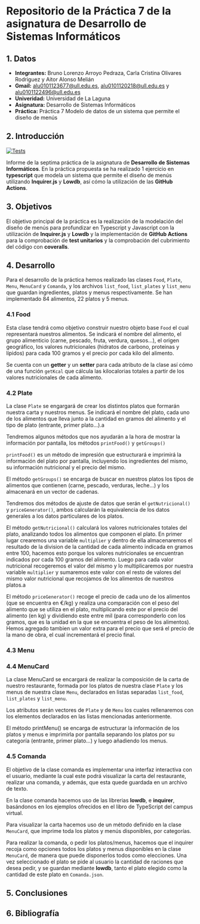 # Repositorio de la Práctica 7 de la asignatura de Desarrollo de Sistemas Informáticos
## 1. Datos
  * **Integrantes:** Bruno Lorenzo Arroyo Pedraza, Carla Cristina Olivares Rodriguez y Aitor Alonso Melián
  * **Gmail:** alu0101123677@ull.edu.es, alu0101120218@ull.edu.es y alu0101122496@ull.edu.es
  * **Univeridad:** Universidad de La Laguna
  * **Asignatura:** Desarrollo de Sistemas Informáticos
  * **Práctica:** Práctica 7 Modelo de datos de un sistema que permite el diseño de menús

## 2. Introducción

[![Tests](https://github.com/ULL-ESIT-INF-DSI-2021/ull-esit-inf-dsi-20-21-prct07-menu-datamodel-grupo-g/actions/workflows/node.js.yml/badge.svg)](https://github.com/ULL-ESIT-INF-DSI-2021/ull-esit-inf-dsi-20-21-prct07-menu-datamodel-grupo-g/actions/workflows/node.js.yml)

Informe de la septima práctica de la asignatura de **Desarrollo de Sistemas Informáticos**. En la práctica propuesta se ha realizado 1 ejercicio en **typescript** que modela un sistema que permite el diseño de menús utilizando **Inquirer.js** y **Lowdb**, así cómo la utilización de las **GitHub Actions**. 

## 3. Objetivos

El objetivo principal de la práctica es la realización de la modelación del diseño de menús para profundizar en Typescript y Javascript con la utilización de **Inquirer.js** y **Lowdb** y la implementación de **GitHub Actions** para la comprobación de **test unitarios** y la comprobación del cubrimiento del código con **coveralls**.

## 4. Desarrollo

Para el desarrollo de la práctica hemos realizado las clases `Food`, `Plate`, `Menu`, `MenuCard` y `Comanda`, y los archivos `list_food`, `list_plates` y `list_menu` que guardan ingredientes, platos y menus respectivamente. Se han implementado 84 alimentos, 22 platos y 5 menus. 

### 4.1 Food
Esta clase tendrá como objetivo construir nuestro objeto base `Food` el cual representará nuestros alimentos. Se indicará el nombre del alimento, el grupo alimenticio (carne, pescado, fruta, verdura, quesos...), el origen geográfico, los valores nutricionales (hidratos de carbono, proteinas y lípidos) para cada 100 gramos y el precio por cada kilo del alimento.

Se cuenta con un **getter** y un **setter** para cada atributo de la clase así cómo de una función `getKcal` que cálcula las kilocalorias totales a partir de los valores nutricionales de cada alimento.

### 4.2 Plate
La clase `Plate` se engargará de crear los distintos platos que formarán nuestra carta y nuestros menus. Se indicará el nombre del plato, cada uno de los alimentos que lleva junto a la cantidad en gramos del alimento y el tipo de plato (entrante, primer plato...).a

Tendremos algunos métodos que nos ayudarán a la hora de mostrar la información por pantalla, los métodos `printFood()` y `getGroups()` 

`printFood()` es un método de impresión que estructurará e imprimirá la información del plato por pantalla, incluyendo los ingredientes del mismo, su información nutricional y el precio del mismo. 

El método `getGroups()` se encarga de buscar en nuestros platos los tipos de alimentos que contienen (carne, pescado, verduras, leche...) y los almacenará en un vector de cadenas.

Tendremos dos métodos de ajuste de datos que serán el `getNutricional()` y `priceGenerator()`, ambos calcularán la equivalencia de los datos generales a los datos particulares de los platos.

El método `getNutricional()` calculará los valores nutricionales totales del plato, analizando todos los alimentos que componen el plato. En primer lugar crearemos una variable `multiplier` y dentro de ella almacenaremos el resultado de la division de la cantidad de cada alimento indicada en gramos entre 100, hacemos esto porque los valores nutricionales se encuentran indicados por cada 100 gramos del alimento. Luego para cada valor nutricional recogeremos el valor del mismo y lo multiplicaremos por nuestra variable `multiplier` y sumaremos este valor con el resto de valores del mismo valor nutricional que recojamos de los alimentos de nuestros platos.a

El método `priceGenerator()` recoge el precio de cada uno de los alimentos (que se encuentra en €/kg) y realiza una comparación con el peso del alimento que se utiliza en el plato, multiplicando este por el precio del alimento (en kg) y dividiendo este entre mil (para corresponderlo con los gramos, que es la unidad en la que se encuentra el peso de los alimentos). Hemos agregado tambien un valor extra para el precio que será el precio de la mano de obra, el cual incrementará el precio final.


### 4.3 Menu

### 4.4 MenuCard
La clase MenuCard se encargará de realizar la composición de la carta de nuestro restaurante, formada por los platos de nuestra clase `Plate` y los menus de nuestra clase `Menu`, declarados en listas separadas `list_food`, `list_plates` y `list_menu`.

Los atributos serán vectores de `Plate` y de `Menu` los cuales rellenaremos con los elementos declarados en las listas mencionadas anteriormente.

El método printMenu() se encarga de estructurar la información de los platos y menus e imprimirla por pantalla separando los platos por su categoría (entrante, primer plato...) y luego añadiendo los menus.


### 4.5 Comanda
El objetivo de la clase comanda es implementar una interfaz interactiva con el usuario, mediante la cual este podrá visualizar la carta del restaurante, realizar una comanda, y además, que esta quede guardada en un archivo de texto.

En la clase comanda hacemos uso de las librerias **lowdb**, e **inquirer**, basándonos en los ejemplos ofrecidos en el libro de TypeScript del campus virtual.

Para visualizar la carta hacemos uso de un método definido en la clase `MenuCard`, que imprime toda los platos y menús disponibles, por categorías.

Para realizar la comanda, o pedir los platos/menus, hacemos que el inquirer recoja como opciones todos los platos y menus disponibles en la clase `MenuCard`, de manera que puede disponerlos todos como elecciones. Una vez seleccionado el plato se pide al usuario la cantidad de raciones que desea pedir, y se guardan mediante **lowdb**, tanto el plato elegido como la cantidad de este plato en `Comanda.json`.

## 5. Conclusiones

## 6. Bibliografía

